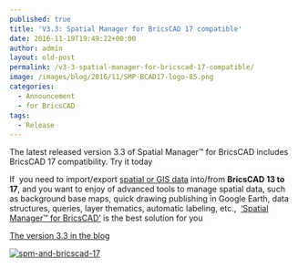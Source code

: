 ```yaml
---
published: true
title: 'V3.3: Spatial Manager for BricsCAD 17 compatible'
date: 2016-11-19T19:49:22+00:00
author: admin
layout: old-post
permalink: /v3-3-spatial-manager-for-bricscad-17-compatible/
image: /images/blog/2016/11/SMP-BCAD17-logo-85.png
categories:
  - Announcement
  - for BricsCAD
tags:
  - Release
---
```

The latest released version 3.3 of Spatial Manager™ for BricsCAD includes BricsCAD 17 compatibility. Try it today<!--more-->

If  you need to import/export <a href="http://wiki.spatialmanager.com/index.php/Spatial_Manager%E2%84%A2_for_BricsCAD_-_FAQs:_Providers" target="_blank" rel="nofollow">spatial or GIS data</a> into/from **BricsCAD 13 to 17**, and you want to enjoy of advanced tools to manage spatial data, such as background base maps, quick drawing publishing in Google Earth, data structures, queries, layer thematics, automatic labeling, etc.,  <a href="/spm-forbricscad/" target="_blank" rel="nofollow">&#8216;Spatial Manager™ for BricsCAD&#8217;</a> is the best solution for you



<a href="/the-productive-new-version-3-3-spatial-manager/" target="_blank" rel="nofollow">The version 3.3 in the blog</a>

<a href="/images/blog/2016/11/SPM-and-BricsCAD-17.png" target="_blank" rel="nofollow"><img src="/images/blog/2016/11/SPM-and-BricsCAD-17-1024x576.png" alt="spm-and-bricscad-17" width="625" height="352" srcset="/images/blog/2016/11/SPM-and-BricsCAD-17-1024x576.png 1024w, /images/blog/2016/11/SPM-and-BricsCAD-17-300x169.png 300w, /images/blog/2016/11/SPM-and-BricsCAD-17-768x432.png 768w, /images/blog/2016/11/SPM-and-BricsCAD-17-624x351.png 624w, /images/blog/2016/11/SPM-and-BricsCAD-17.png 1280w" sizes="(max-width: 625px) 100vw, 625px" /></a>